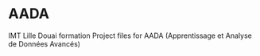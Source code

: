 # AADA
IMT Lille Douai formation
Project files for AADA (Apprentissage et Analyse de Données Avancés)
